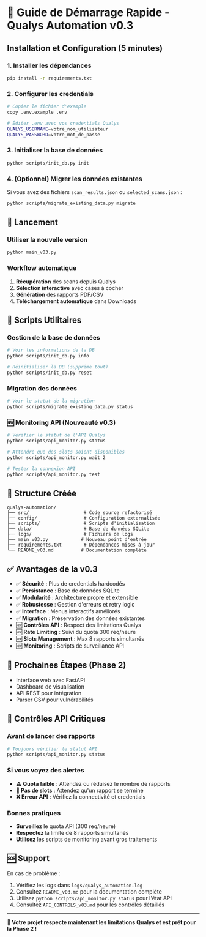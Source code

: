 # 🚀 Guide de Démarrage Rapide - Qualys Automation v0.3

## Installation et Configuration (5 minutes)

### 1. Installer les dépendances
```bash
pip install -r requirements.txt
```

### 2. Configurer les credentials
```bash
# Copier le fichier d'exemple
copy .env.example .env

# Éditer .env avec vos credentials Qualys
QUALYS_USERNAME=votre_nom_utilisateur
QUALYS_PASSWORD=votre_mot_de_passe
```

### 3. Initialiser la base de données
```bash
python scripts/init_db.py init
```

### 4. (Optionnel) Migrer les données existantes
Si vous avez des fichiers `scan_results.json` ou `selected_scans.json` :
```bash
python scripts/migrate_existing_data.py migrate
```

## 🎯 Lancement

### Utiliser la nouvelle version
```bash
python main_v03.py
```

### Workflow automatique
1. **Récupération** des scans depuis Qualys
2. **Sélection interactive** avec cases à cocher
3. **Génération** des rapports PDF/CSV
4. **Téléchargement automatique** dans Downloads

## 🔧 Scripts Utilitaires

### Gestion de la base de données
```bash
# Voir les informations de la DB
python scripts/init_db.py info

# Réinitialiser la DB (supprime tout)
python scripts/init_db.py reset
```

### Migration des données
```bash
# Voir le statut de la migration
python scripts/migrate_existing_data.py status
```

### 🆕 Monitoring API (Nouveauté v0.3)
```bash
# Vérifier le statut de l'API Qualys
python scripts/api_monitor.py status

# Attendre que des slots soient disponibles
python scripts/api_monitor.py wait 2

# Tester la connexion API
python scripts/api_monitor.py test
```

## 📁 Structure Créée

```
qualys-automation/
├── src/                    # Code source refactorisé
├── config/                 # Configuration externalisée
├── scripts/                # Scripts d'initialisation
├── data/                   # Base de données SQLite
├── logs/                   # Fichiers de logs
├── main_v03.py            # Nouveau point d'entrée
├── requirements.txt        # Dépendances mises à jour
└── README_v03.md          # Documentation complète
```

## ✅ Avantages de la v0.3

- ✅ **Sécurité** : Plus de credentials hardcodés
- ✅ **Persistance** : Base de données SQLite
- ✅ **Modularité** : Architecture propre et extensible
- ✅ **Robustesse** : Gestion d'erreurs et retry logic
- ✅ **Interface** : Menus interactifs améliorés
- ✅ **Migration** : Préservation des données existantes
- 🆕 **Contrôles API** : Respect des limitations Qualys
- 🆕 **Rate Limiting** : Suivi du quota 300 req/heure
- 🆕 **Slots Management** : Max 8 rapports simultanés
- 🆕 **Monitoring** : Scripts de surveillance API

## 🚧 Prochaines Étapes (Phase 2)

- Interface web avec FastAPI
- Dashboard de visualisation
- API REST pour intégration
- Parser CSV pour vulnérabilités

## 🚨 Contrôles API Critiques

### Avant de lancer des rapports
```bash
# Toujours vérifier le statut API
python scripts/api_monitor.py status
```

### Si vous voyez des alertes
- **⚠️ Quota faible** : Attendez ou réduisez le nombre de rapports
- **🛑 Pas de slots** : Attendez qu'un rapport se termine
- **❌ Erreur API** : Vérifiez la connectivité et credentials

### Bonnes pratiques
- **Surveillez** le quota API (300 req/heure)
- **Respectez** la limite de 8 rapports simultanés
- **Utilisez** les scripts de monitoring avant gros traitements

## 🆘 Support

En cas de problème :
1. Vérifiez les logs dans `logs/qualys_automation.log`
2. Consultez `README_v03.md` pour la documentation complète
3. Utilisez `python scripts/api_monitor.py status` pour l'état API
4. Consultez `API_CONTROLS_v03.md` pour les contrôles détaillés

---

**🎉 Votre projet respecte maintenant les limitations Qualys et est prêt pour la Phase 2 !**